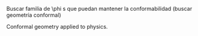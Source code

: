 Buscar familia de \phi s que puedan mantener la conformabilidad (buscar geometría conformal)

Conformal geometry applied to physics.
